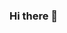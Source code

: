 ### Hi there 👋

<!--
**Leon-H-DG/Leon-H-DG** is a ✨ _special_ ✨ repository because its `README.md` (this file) appears on your GitHub profile.

Here are some ideas to get you started:

- 🔭 I’m currently working on Front-end Web-Developing.
- 🌱 I’m currently learning Styling with Preprocessors like SASS.
- 👯 I’m looking to collaborate on Front-End Development projects.
- 🤔 I’m looking for help with improving SEO skills.
- 💬 Ask me about ...
- 📫 How to reach me: <a href="https://www.linkedin.com/in/leonhafner" rel="noFollow">LinkedIn</a>
- 😄 Pronouns: ...
- ⚡ Fun fact: ...
-->
